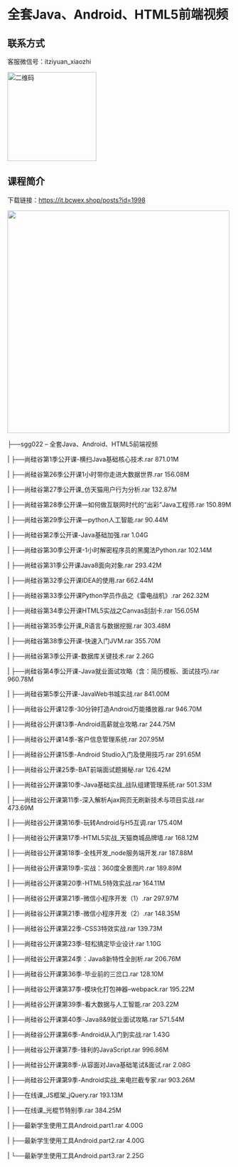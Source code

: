 # 全套Java、Android、HTML5前端视频

## 联系方式

客服微信号：itziyuan_xiaozhi

<img src="https://ziyuanyun.oss-cn-guangzhou.aliyuncs.com/common/20240614073449/666b82192834a.jpg" width="200" height="200" alt="二维码">

## 课程简介

下载链接：https://it.bcwex.shop/posts?id=1998

<img src="https://ziyuanyun.oss-cn-guangzhou.aliyuncs.com/yun/20240515183624/66449028126b3.jpg" width="500" alt="">

  ├──sgg022 &#8211; 全套Java、Android、HTML5前端视频

 | ├──尚硅谷第1季公开课-横扫Java基础核心技术.rar 871.01M

 | ├──尚硅谷第26季公开课1小时带你走进大数据世界.rar 156.08M

 | ├──尚硅谷第27季公开课_仿天猫用户行为分析.rar 132.87M

 | ├──尚硅谷第28季公开课—如何做互联网时代的“出彩”Java工程师.rar 150.89M

 | ├──尚硅谷第29季公开课—python人工智能.rar 90.44M

 | ├──尚硅谷第2季公开课-Java基础加强.rar 1.04G

 | ├──尚硅谷第30季公开课-1小时解密程序员的黑魔法Python.rar 102.14M

 | ├──尚硅谷第31季公开课Java8面向对象.rar 293.42M

 | ├──尚硅谷第32季公开课IDEA的使用.rar 662.44M

 | ├──尚硅谷第33季公开课Python学员作品之《雷电战机》.rar 262.32M

 | ├──尚硅谷第34季公开课HTML5实战之Canvas刮刮卡.rar 156.05M

 | ├──尚硅谷第35季公开课_R语言与数据挖掘.rar 303.48M

 | ├──尚硅谷第38季公开课-快速入门JVM.rar 355.70M

 | ├──尚硅谷第3季公开课-数据库关键技术.rar 2.26G

 | ├──尚硅谷第4季公开课-Java就业面试攻略（含：简历模板、面试技巧).rar 960.78M

 | ├──尚硅谷第5季公开课-JavaWeb书城实战.rar 841.00M

 | ├──尚硅谷公开课12季-30分钟打造Android万能播放器.rar 946.70M

 | ├──尚硅谷公开课13季-Android高薪就业攻略.rar 244.75M

 | ├──尚硅谷公开课14季-客户信息管理系统.rar 207.95M

 | ├──尚硅谷公开课15季-Android Studio入门及使用技巧.rar 291.65M

 | ├──尚硅谷公开课25季-BAT前端面试题揭秘.rar 126.42M

 | ├──尚硅谷公开课第10季-Java基础实战_战队组建管理系统.rar 501.33M

 | ├──尚硅谷公开课第11季-深入解析Ajax网页无刷新技术与项目实战.rar 473.69M

 | ├──尚硅谷公开课第16季-玩转Android与H5互调.rar 175.40M

 | ├──尚硅谷公开课第17季-HTML5实战_天猫商城品牌墙.rar 168.12M

 | ├──尚硅谷公开课第18季-全栈开发_node服务端开发.rar 187.88M

 | ├──尚硅谷公开课第19季-实战：360度全景图片.rar 189.89M

 | ├──尚硅谷公开课第20季-HTML5特效实战.rar 164.11M

 | ├──尚硅谷公开课第21季-微信小程序开发（1）.rar 297.97M

 | ├──尚硅谷公开课第21季-微信小程序开发（2）.rar 148.35M

 | ├──尚硅谷公开课第22季-CSS3特效实战.rar 139.73M

 | ├──尚硅谷公开课第23季-轻松搞定毕业设计.rar 1.10G

 | ├──尚硅谷公开课第24季：Java8新特性全剖析.rar 206.76M

 | ├──尚硅谷公开课第36季-毕业前的三岔口.rar 128.10M

 | ├──尚硅谷公开课第37季-模块化打包神器&#8211;webpack.rar 195.22M

 | ├──尚硅谷公开课第39季-看大数据与人工智能.rar 203.22M

 | ├──尚硅谷公开课第40季-Java8&amp;9就业面试攻略.rar 571.54M

 | ├──尚硅谷公开课第6季-Android从入门到实战.rar 1.43G

 | ├──尚硅谷公开课第7季-锋利的JavaScript.rar 996.86M

 | ├──尚硅谷公开课第8季-从容面对Java基础笔试&amp;面试.rar 2.08G

 | ├──尚硅谷公开课第9季-Android实战_来电拦截专家.rar 903.26M

 | ├──在线课_JS框架_jQuery.rar 193.13M

 | ├──在线课_光棍节特别季.rar 384.25M

 | ├──最新学生使用工具Android.part1.rar 4.00G

 | ├──最新学生使用工具Android.part2.rar 4.00G

 | └──最新学生使用工具Android.part3.rar 2.25G

  